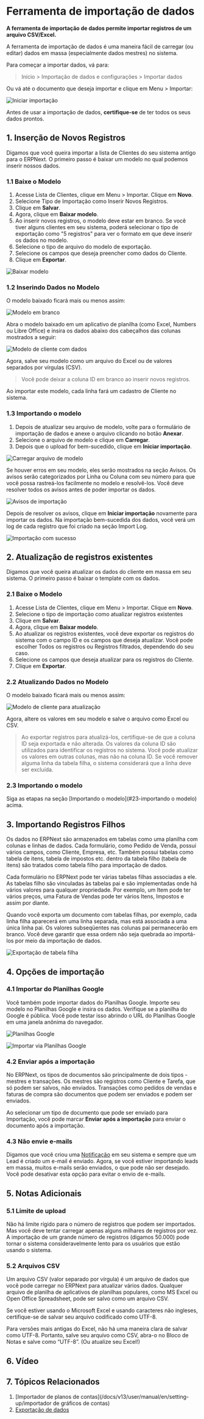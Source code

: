 # Ferramenta de importação de dados


**A ferramenta de importação de dados permite importar registros de um arquivo CSV/Excel.**


A ferramenta de importação de dados é uma maneira fácil de carregar (ou editar) dados em massa (especialmente dados mestres) no sistema.


Para começar a importar dados, vá para:



>
> Início > Importação de dados e configurações > Importar dados
>
>
>


Ou vá até o documento que deseja importar e clique em Menu > Importar:


![Iniciar importação](/files/task-menu-import.png)


Antes de usar a importação de dados, **certifique-se** de ter todos os seus dados prontos.


## 1. Inserção de Novos Registros


Digamos que você queira importar a lista de Clientes do seu sistema antigo para o ERPNext. O primeiro passo é baixar um modelo no qual podemos inserir nossos dados.


### 1.1 Baixe o Modelo


1. Acesse Lista de Clientes, clique em Menu > Importar. Clique em **Novo**.
2. Selecione Tipo de Importação como Inserir Novos Registros.
3. Clique em **Salvar**.
4. Agora, clique em **Baixar modelo**.
5. Ao inserir novos registros, o modelo deve estar em branco. Se você tiver alguns clientes em seu sistema, poderá selecionar o tipo de exportação como "5 registros" para ver o formato em que deve inserir os dados no modelo.
6. Selecione o tipo de arquivo do modelo de exportação.
7. Selecione os campos que deseja preencher como dados do Cliente.
8. Clique em **Exportar**.


![Baixar modelo](/files/download-template.gif)


### 1.2 Inserindo Dados no Modelo


O modelo baixado ficará mais ou menos assim:


![Modelo em branco](/files/blank-template-file.png)


Abra o modelo baixado em um aplicativo de planilha (como Excel, Numbers ou Libre Office) e insira os dados abaixo dos cabeçalhos das colunas mostrados a seguir:


![Modelo de cliente com dados](/files/customer-template-with-data.png)


Agora, salve seu modelo como um arquivo do Excel ou de valores separados por vírgulas (CSV).



>
> Você pode deixar a coluna ID em branco ao inserir novos registros.
>
>
>


Ao importar este modelo, cada linha fará um cadastro de Cliente no sistema.


### 1.3 Importando o modelo


1. Depois de atualizar seu arquivo de modelo, volte para o formulário de importação de dados e anexe o arquivo clicando no botão **Anexar**.
2. Selecione o arquivo de modelo e clique em **Carregar**.
3. Depois que o upload for bem-sucedido, clique em **Iniciar importação**.


![Carregar arquivo de modelo](/files/upload-template-file.png)


Se houver erros em seu modelo, eles serão mostrados na seção Avisos. Os avisos serão categorizados por Linha ou Coluna com seu número para que você possa rastreá-los facilmente no modelo e resolvê-los. Você deve resolver todos os avisos antes de poder importar os dados.


![Avisos de importação](/files/import-warnings.png)


Depois de resolver os avisos, clique em **Iniciar importação** novamente para importar os dados. Na importação bem-sucedida dos dados, você verá um log de cada registro que foi criado na seção Import Log.


![Importação com sucesso](/files/import-success.png)


## 2. Atualização de registros existentes


Digamos que você queira atualizar os dados do cliente em massa em seu sistema. O primeiro passo é baixar o template com os dados.


### 2.1 Baixe o Modelo


1. Acesse Lista de Clientes, clique em Menu > Importar. Clique em **Novo**.
2. Selecione o tipo de importação como atualizar registros existentes
3. Clique em **Salvar**.
4. Agora, clique em **Baixar modelo**.
5. Ao atualizar os registros existentes, você deve exportar os registros do sistema com o campo ID e os campos que deseja atualizar. Você pode escolher Todos os registros ou Registros filtrados, dependendo do seu caso.
6. Selecione os campos que deseja atualizar para os registros do Cliente.
7. Clique em **Exportar**.


### 2.2 Atualizando Dados no Modelo


O modelo baixado ficará mais ou menos assim:


![Modelo de cliente para atualização](/files/customer-template-for-update.png)


Agora, altere os valores em seu modelo e salve o arquivo como Excel ou CSV.



>
> Ao exportar registros para atualizá-los, certifique-se de que a coluna ID seja exportada e não alterada. Os valores da coluna ID são utilizados para identificar os registros no sistema. Você pode atualizar os valores em outras colunas, mas não na coluna ID. Se você remover alguma linha da tabela filha, o sistema considerará que a linha deve ser excluída.
>
>
>


### 2.3 Importando o modelo


Siga as etapas na seção [Importando o modelo](#23-importando o modelo) acima.


## 3. Importando Registros Filhos


Os dados no ERPNext são armazenados em tabelas como uma planilha com colunas e linhas de dados. Cada formulário, como Pedido de Venda, possui vários campos, como Cliente, Empresa, etc. Também possui tabelas como tabela de itens, tabela de impostos etc. dentro da tabela filho (tabela de itens) são tratados como tabela filho para importação de dados.


Cada formulário no ERPNext pode ter várias tabelas filhas associadas a ele. As tabelas filho são vinculadas às tabelas pai e são implementadas onde há vários valores para qualquer propriedade. Por exemplo, um Item pode ter vários preços, uma Fatura de Vendas pode ter vários Itens, Impostos e assim por diante.


Quando você exporta um documento com tabelas filhas, por exemplo, cada linha filha aparecerá em uma linha separada, mas está associada a uma única linha pai. Os valores subseqüentes nas colunas pai permanecerão em branco. Você deve garantir que essa ordem não seja quebrada ao importá-los por meio da importação de dados.


![Exportação de tabela filha](/files/child-table-export.png)


## 4. Opções de importação


### 4.1 Importar do Planilhas Google


Você também pode importar dados do Planilhas Google. Importe seu modelo no Planilhas Google e insira os dados. Verifique se a planilha do Google é pública. Você pode testar isso abrindo o URL do Planilhas Google em uma janela anônima do navegador.


![Planilhas Google](/files/google-sheets.png)


![Importar via Planilhas Google](/files/import-via-google-sheets.png)


### 4.2 Enviar após a importação


No ERPNext, os tipos de documentos são principalmente de dois tipos - mestres e transações. Os mestres são registros como Cliente e Tarefa, que só podem ser salvos, não enviados. Transações como pedidos de vendas e faturas de compra são documentos que podem ser enviados e podem ser enviados.


Ao selecionar um tipo de documento que pode ser enviado para Importação, você pode marcar **Enviar após a importação** para enviar o documento após a importação.


### 4.3 Não envie e-mails


Digamos que você criou uma [Notificação](/docs/v13/user/manual/en/setting-up/notifications) em seu sistema e sempre que um Lead é criado um e-mail é enviado. Agora, se você estiver importando leads em massa, muitos e-mails serão enviados, o que pode não ser desejado. Você pode desativar esta opção para evitar o envio de e-mails.


## 5. Notas Adicionais


### 5.1 Limite de upload


Não há limite rígido para o número de registros que podem ser importados. Mas você deve tentar carregar apenas alguns milhares de registros por vez. A importação de um grande número de registros (digamos 50.000) pode tornar o sistema consideravelmente lento para os usuários que estão usando o sistema.


### 5.2 Arquivos CSV


Um arquivo CSV (valor separado por vírgula) é um arquivo de dados que você pode carregar no ERPNext para atualizar vários dados. Qualquer arquivo de planilha de aplicativos de planilhas populares, como MS Excel ou Open Office Spreadsheet, pode ser salvo como um arquivo CSV.


Se você estiver usando o Microsoft Excel e usando caracteres não ingleses, certifique-se de salvar seu arquivo codificado como UTF-8.


Para versões mais antigas do Excel, não há uma maneira clara de salvar como UTF-8. Portanto, salve seu arquivo como CSV, abra-o no Bloco de Notas e salve como “UTF-8”. (Ou atualize seu Excel!)


## 6. Vídeo



## 7. Tópicos Relacionados


1. [Importador de planos de contas](/docs/v13/user/manual/en/setting-up/importador de gráficos de contas)
2. [Exportação de dados](/docs/v13/user/manual/en/setting-up/data/data-export)
